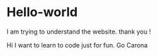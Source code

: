 # Hello-world
I am trying to understand the website. thank you ! 

Hi I want to learn to code just for fun. Go Carona 
